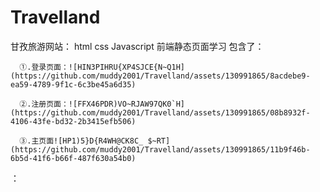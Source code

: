 # Travelland
甘孜旅游网站：
html css Javascript 前端静态页面学习
  包含了：
  
      ①.登录页面：![HIN3PIHRU{XP4SJCE{N~Q1H](https://github.com/muddy2001/Travelland/assets/130991865/8acdebe9-ea59-4789-9f1c-6c3be45a6d35)

      ②.注册页面：![FFX46PDR)VO~RJAW97QK0`H](https://github.com/muddy2001/Travelland/assets/130991865/08b8932f-4106-43fe-bd32-2b3415efb506)

      ③.主页面![HP1)5}D{R4WH@CK8C_ $~RT](https://github.com/muddy2001/Travelland/assets/130991865/11b9f46b-6b5d-41f6-b66f-487f630a54b0)
：
  

